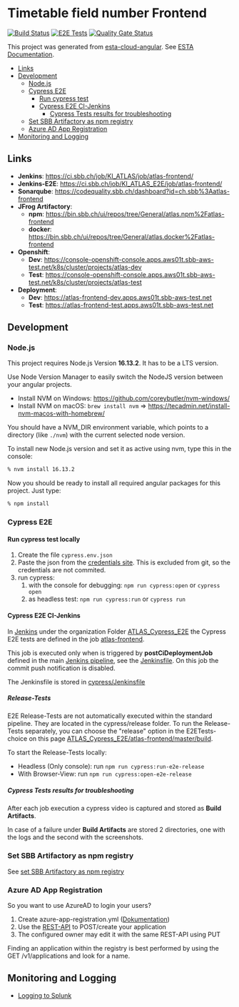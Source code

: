 # Timetable field number Frontend

[![Build Status](https://ci.sbb.ch/job/KI_ATLAS/job/atlas-frontend/job/master/badge/icon)](https://ci.sbb.ch/job/KI_ATLAS/job/atlas-frontend/job/master/)
[![E2E Tests](https://ci.sbb.ch/job/KI_ATLAS_E2E/job/atlas-frontend/job/master/badge/icon)](https://ci.sbb.ch/job/KI_ATLAS_E2E/job/atlas-frontend/job/master/)
[![Quality Gate Status](https://codequality.sbb.ch/api/project_badges/measure?project=ch.sbb%3Aatlas-frontend&metric=alert_status)](https://codequality.sbb.ch/dashboard?id=ch.sbb%3Aatlas-frontend)

This project was generated from [esta-cloud-angular](https://code.sbb.ch/projects/KD_ESTA_BLUEPRINTS/repos/esta-cloud-angular/browse).
See [ESTA Documentation](https://confluence.sbb.ch/display/CLEW/ESTA-Web).

<!-- toc -->

- [Links](#links)
- [Development](#development)
  - [Node.js](#node-js)
  - [Cypress E2E](#cypress-e2e)
    - [Run cypress test](#run-cypress-test)
    - [Cypress E2E CI-Jenkins](#cypress-e2e-ci-jenkins)
      - [Cypress Tests results for troubleshooting](#cypress-tests-results-for-troubleshooting)
  - [Set SBB Artifactory as npm registry](#set-sbb-artifactory-as-npm-registry)
  - [Azure AD App Registration](#azure-ad-app-registration)
- [Monitoring and Logging](#monitoring-and-logging)

<!-- tocstop -->

## Links

- **Jenkins**: https://ci.sbb.ch/job/KI_ATLAS/job/atlas-frontend/
- **Jenkins-E2E**: https://ci.sbb.ch/job/KI_ATLAS_E2E/job/atlas-frontend/
- **Sonarqube**: https://codequality.sbb.ch/dashboard?id=ch.sbb%3Aatlas-frontend
- **JFrog Artifactory**:
  - **npm**: https://bin.sbb.ch/ui/repos/tree/General/atlas.npm%2Fatlas-frontend
  - **docker**: https://bin.sbb.ch/ui/repos/tree/General/atlas.docker%2Fatlas-frontend
- **Openshift**:
  - **Dev**: https://console-openshift-console.apps.aws01t.sbb-aws-test.net/k8s/cluster/projects/atlas-dev
  - **Test**: https://console-openshift-console.apps.aws01t.sbb-aws-test.net/k8s/cluster/projects/atlas-test
- **Deployment**:
  - **Dev**: https://atlas-frontend-dev.apps.aws01t.sbb-aws-test.net
  - **Test**: https://atlas-frontend-test.apps.aws01t.sbb-aws-test.net

## Development

### Node.js

This project requires Node.js Version **16.13.2**. It has to be a LTS version.

Use Node Version Manager to easily switch the NodeJS version between your angular projects.

- Install NVM on Windows: https://github.com/coreybutler/nvm-windows/
- Install NVM on macOS: `brew install nvm` => https://tecadmin.net/install-nvm-macos-with-homebrew/

You should have a NVM_DIR environment variable, which points to a directory (like `./nvm`) with the current selected node version.

To install new Node.js version and set it as active using nvm, type this in the console:

```bash
% nvm install 16.13.2
```

Now you should be ready to install all required angular packages for this project. Just type:

```bash
% npm install
```

### Cypress E2E

#### Run cypress test locally

1. Create the file `cypress.env.json`
2. Paste the json from the [credentials site](https://confluence.sbb.ch/pages/viewpage.action?pageId=1881802050). This is excluded from git, so the credentials are not commited.
3. run cypress:
   1. with the console for debugging: `npm run cypress:open` or `cypress open`
   2. as headless test: `npm run cypress:run` or `cypress run`

#### Cypress E2E CI-Jenkins

In [Jenkins](https://ci.sbb.ch/) under the organization Folder [ATLAS_Cypress_E2E](https://ci.sbb.ch/job/KI_ATLAS_E2E/)
the Cypress E2E tests are defined in the job [atlas-frontend](https://ci.sbb.ch/job/KI_ATLAS_E2E/job/atlas-frontend/).

This job is executed only when is triggered by **postCiDeploymentJob** defined in the main [Jenkins pipeline](https://ci.sbb.ch/job/KI_ATLAS/job/atlas-frontend/),
see the [Jenkinsfile](Jenkinsfile). On this job the commit push notification is disabled.

The Jenkinsfile is stored in [cypress/Jenkinsfile](cypress/Jenkinsfile)

##### Release-Tests

E2E Release-Tests are not automatically executed within the standard pipeline.
They are located in the cypress/release folder.
To run the Release-Tests separately, you can choose the "release" option in the E2ETests-choice on this page
[ATLAS_Cypress_E2E/atlas-frontend/master/build](https://ci.sbb.ch/job/KI_ATLAS_E2E/job/atlas-frontend/job/master/build/).

To start the Release-Tests locally:

- Headless (Only console): run `npm run cypress:run-e2e-release`
- With Browser-View: run `npm run cypress:open-e2e-release`

##### Cypress Tests results for troubleshooting

After each job execution a cypress video is captured and stored as **Build Artifacts**.

In case of a failure under **Build Artifacts** are stored 2 directories, one with the logs and the second with the screenshots.

### Set SBB Artifactory as npm registry

See [set SBB Artifactory as npm registry](https://confluence.sbb.ch/display/CLEW/Configuration+Artifactory+7.x+as+NPM+Registry)

### Azure AD App Registration

So you want to use AzureAD to login your users?

1. Create azure-app-registration.yml ([Dokumentation](https://confluence.sbb.ch/display/IAM/Azure+AD+API%3A+Self-Service+API+for+App+Registrations+with+Azure+AD#AzureADAPI:SelfServiceAPIforAppRegistrationswithAzureAD-1.1.Createapp-registrationsusingthefile-basedAPIendpoint))
2. Use the [REST-API](https://azure-ad.api.sbb.ch/swagger-ui/index.html?configUrl=/v3/api-docs/swagger-config#) to POST/create your application
3. The configured owner may edit it with the same REST-API using PUT

Finding an application within the registry is best performed by using the GET /v1/applications and look for a name.

## Monitoring and Logging

- [Logging to Splunk](documentation/Logging.md)
